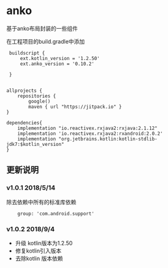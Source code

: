 # anko
基于anko布局封装的一些组件

在工程项目的build.gradle中添加

     buildscript {
         ext.kotlin_version = '1.2.50'
         ext.anko_version = '0.10.2'

     }


    allprojects {
        repositories {
            google()
            maven { url "https://jitpack.io" }
    }

    dependencies{
        implementation "io.reactivex.rxjava2:rxjava:2.1.12"
        implementation 'io.reactivex.rxjava2:rxandroid:2.0.2'
        implementation "org.jetbrains.kotlin:kotlin-stdlib-jdk7:$kotlin_version"
    }



## 更新说明
### v1.0.1 2018/5/14
除去依赖中所有的标准库依赖

        group: 'com.android.support'

### v1.0.2 2018/9/4
 - 升级 kotlin版本为1.2.50
 - 修复kotlin引入版本
 - 去除kotlin 版本依赖

